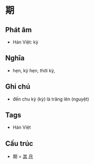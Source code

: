 # 期

## Phát âm
* Hán Việt: kỳ

## Nghĩa
* hẹn, kỳ hẹn, thời kỳ,

## Ghi chú
* đến chu kỳ (kỳ) là trăng lên (nguyệt)

## Tags
* Hán Việt

## Cấu trúc
* 期 = [其](其.md) [月](月.md)

<script>window.HANZI_FIELD='期';</script>